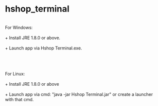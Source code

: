 # hshop_terminal

<br>For Windows:</br>
    <br>    + Install JRE 1.8.0 or above.</br>
    <br>    + Launch app via Hshop Terminal.exe.</br>
<br></br>    
<br>For Linux:</br>
    <br>+ Install JRE 1.8.0 or above</br>
    <br>+ Launch app via cmd: "java -jar Hshop Terminal.jar" or create a launcher with that cmd.</br>
   
